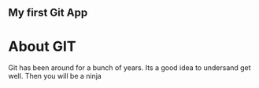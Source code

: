 My first Git App 
---


# About GIT

Git has been around for a bunch of years. Its a good idea to undersand get well. Then you will be a ninja

